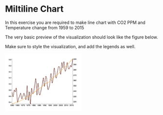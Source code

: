 # Miltiline Chart


 

<p>In this exercise you are required to make line chart with CO2 PPM and Temperature change from 1959 to 2015</p>
<p>
The very basic preview of the visualization should look like the figure below.</p>
<p>
Make sure to style the visualization, and add the legends as well.</p>


<img width="50%" src="./img/preview.png" />
